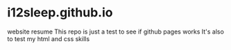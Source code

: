 # i12sleep.github.io
website resume
This repo is just a test to see if github pages works
It's also to test my html and css skills